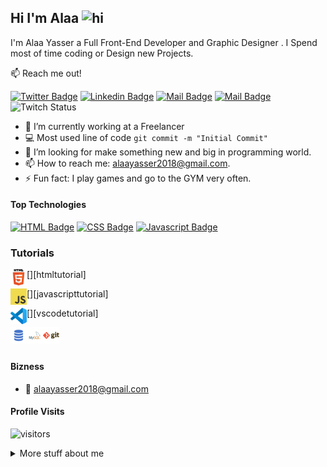 ## Hi I'm Alaa <img src="https://user-images.githubusercontent.com/1303154/88677602-1635ba80-d120-11ea-84d8-d263ba5fc3c0.gif" width="28px" alt="hi">

I'm Alaa Yasser a Full Front-End Developer and Graphic Designer . I Spend most of time coding  or Design new Projects.

:mailbox: Reach me out!

[![Twitter Badge](https://img.shields.io/badge/-@alaayasser741-1ca0f1?style=flat&labelColor=1ca0f1&logo=twitter&logoColor=white&link=https://twitter.com/Ipenywis)](https://twitter.com/alaayasser741) [![Linkedin Badge](https://img.shields.io/badge/-alaayasser741-0e76a8?style=flat&labelColor=0e76a8&logo=linkedin&logoColor=white)](https://www.linkedin.com/in/alaa-yasser-190719219/) [![Mail Badge](https://img.shields.io/badge/-@alaayasser741-e84393?style=flat&labelColor=e84393&logo=instagram&logoColor=white)](https://www.instagram.com/3laa_yasser17/) [![Mail Badge](https://img.shields.io/badge/-alaayasser-c0392b?style=flat&labelColor=c0392b&logo=gmail&logoColor=white)](mailto:alaayasser2018@gmail.com) ![Twitch Status](https://img.shields.io/twitch/status/Night_King17?logo=twitch&style=social)

<!-- TODO: Add last video link -->

- 🔭 I’m currently working at a Freelancer
- :computer: Most used line of code `git commit -m "Initial Commit"`
- 🤔 I’m looking for make something new and big in programming world.
- 📫 How to reach me: alaayasser2018@gmail.com.
- ⚡ Fun fact: I play games and go to the GYM very often.

#### Top Technologies

<!-- TODO: Make technologies links takes you to repositories -->

[![HTML Badge](https://img.shields.io/badge/-html-blue?style=for-the-badge&labelColor=black&logo=html&logoColor=F0DB4F)](#) [![CSS Badge](https://img.shields.io/badge/-css-red?style=for-the-badge&labelColor=black&logo=css&logoColor=red)](#) [![Javascript Badge](https://img.shields.io/badge/-Javascript-F0DB4F?style=for-the-badge&labelColor=black&logo=javascript&logoColor=F0DB4F)](#)

### Tutorials

[<img align="left" alt="HTML5" width="26px" src="https://raw.githubusercontent.com/github/explore/80688e429a7d4ef2fca1e82350fe8e3517d3494d/topics/html/html.png" />][htmltutorial]

[<img align="left" alt="JavaScript" width="26px" src="https://raw.githubusercontent.com/github/explore/80688e429a7d4ef2fca1e82350fe8e3517d3494d/topics/javascript/javascript.png" />][javascripttutorial]

[<img align="left" alt="Visual Studio Code" width="26px" src="https://raw.githubusercontent.com/github/explore/80688e429a7d4ef2fca1e82350fe8e3517d3494d/topics/visual-studio-code/visual-studio-code.png" />][vscodetutorial]


<img align="left" alt="SQL" width="26px" src="https://raw.githubusercontent.com/github/explore/80688e429a7d4ef2fca1e82350fe8e3517d3494d/topics/sql/sql.png" />

<img align="left" alt="MySQL" width="26px" src="https://raw.githubusercontent.com/github/explore/80688e429a7d4ef2fca1e82350fe8e3517d3494d/topics/mysql/mysql.png" />

<img align="left" alt="Git" width="26px" src="https://raw.githubusercontent.com/github/explore/80688e429a7d4ef2fca1e82350fe8e3517d3494d/topics/git/git.png" />

<br />
<br />

#### Bizness
<!-- - :paperclip: [My Resume/CV](https://github.com/ipenywis/ipenywis/blob/master/resumes/resume%20v1.0.pdf) -->
- :email: alaayasser2018@gmail.com


#### Profile Visits

![visitors](https://visitor-badge.glitch.me/badge?page_id=alaayasser741.alaayasser741)

<details>
<summary>
  More stuff about me
</summary>

<br >

I love sharing knowledge , posts together for helping other developers As much as possible
!

#### Github Stats

![Ipenywis's github stats](https://github-readme-stats.vercel.app/api?username=ipenywis&count_private=true&theme=radical&hide=contribs,prs)

</details>
